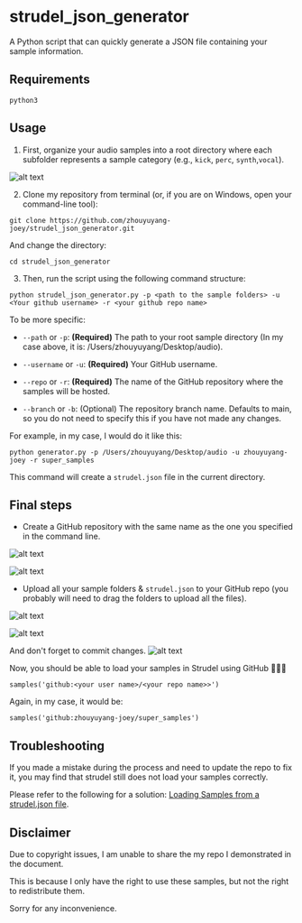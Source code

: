 # strudel_json_generator
A Python script that can quickly generate a JSON file containing your sample information.

## Requirements
```python3```

## Usage
1. First, organize your audio samples into a root directory where each subfolder represents a sample category (e.g., `kick`, `perc`, `synth`,`vocal`). 


![alt text](media/image-0.png)

2. Clone my repository from terminal (or, if you are on Windows, open your command-line tool):
```
git clone https://github.com/zhouyuyang-joey/strudel_json_generator.git
```
And change the directory:

```
cd strudel_json_generator
```


3. Then, run the script using the following command structure:


```
python strudel_json_generator.py -p <path to the sample folders> -u <Your github username> -r <your github repo name>
```

To be more specific:

- `--path` or `-p`: **(Required)** The path to your root sample directory (In my case above, it is: /Users/zhouyuyang/Desktop/audio).

- `--username` or `-u`: **(Required)** Your GitHub username.

- `--repo` or `-r`: **(Required)** The name of the GitHub repository where the samples will be hosted.

- `--branch` or `-b`: (Optional) The repository branch name. Defaults to main, so you do not need to specify this if you have not made any changes.


For example, in my case, I would do it like this:
```
python generator.py -p /Users/zhouyuyang/Desktop/audio -u zhouyuyang-joey -r super_samples
```

This command will create a `strudel.json` file in the current directory.

## Final steps
- Create a GitHub repository with the same name as the one you specified in the command line.

![alt text](media/image-1.png)

![alt text](media/image-2.png)


- Upload all your sample folders & `strudel.json` to your GitHub repo (you probably will need to drag the folders to upload all the files).

![alt text](media/image-3.png)

![alt text](media/image-4.png)

And don't forget to commit changes.
![alt text](media/image-5.png)


Now, you should be able to load your samples in Strudel using GitHub 🎉🎉🎉

```
samples('github:<your user name>/<your repo name>>')
```
Again, in my case, it would be:
```
samples('github:zhouyuyang-joey/super_samples')
```
## Troubleshooting
If you made a mistake during the process and need to update the repo to fix it, you may find that strudel still does not load your samples correctly. 

Please refer to the following for a solution: [Loading Samples from a strudel.json file](https://strudel.cc/learn/samples/#loading-samples-from-a-strudeljson-file).

## Disclaimer
Due to copyright issues, I am unable to share the my repo I demonstrated in the document. 

This is because I only have the right to use these samples, but not the right to redistribute them. 

Sorry for any inconvenience.